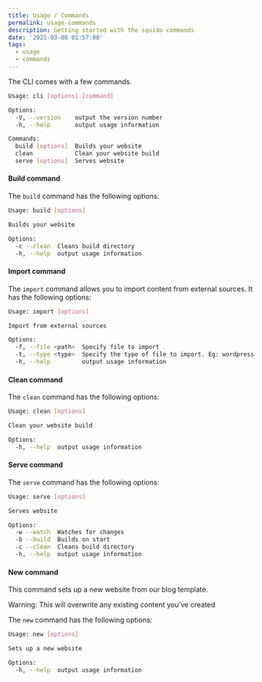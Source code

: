 ```yaml
---
title: Usage / Commands
permalink: usage-commands
description: Getting started with the squido commands
date: '2021-03-08 01:57:00'
tags: 
  - usage
  - commands
---
```


The CLI comes with a few commands. 

``` bash
Usage: cli [options] [command]

Options:
  -V, --version    output the version number
  -h, --help       output usage information

Commands:
  build [options]  Builds your website
  clean            Clean your website build
  serve [options]  Serves website
```

#### Build command

The `build` command has the following options:

``` bash
Usage: build [options]

Builds your website

Options:
  -c --clean  Cleans build directory
  -h, --help  output usage information
```

#### Import command

The `import` command allows you to import content from external sources. It has the following options:

``` bash
Usage: import [options]

Import from external sources

Options:
  -f, --file <path>  Specify file to import
  -t, --type <type>  Specify the type of file to import. Eg: wordpress or ghost
  -h, --help         output usage information
```

#### Clean command

The `clean` command has the following options:

``` bash
Usage: clean [options]

Clean your website build

Options:
  -h, --help  output usage information
```

#### Serve command

The `serve` command has the following options:

``` bash
Usage: serve [options]

Serves website

Options:
  -w --watch  Watches for changes
  -b --build  Builds on start
  -c --clean  Cleans build directory
  -h, --help  output usage information
```

#### New command

This command sets up a new website from our blog template. 

<div class="bd-callout bd-callout-squido">
Warning: This will overwrite any existing content you've created
</div>

The `new` command has the following options:

``` bash
Usage: new [options]

Sets up a new website

Options:
  -h, --help  output usage information
```